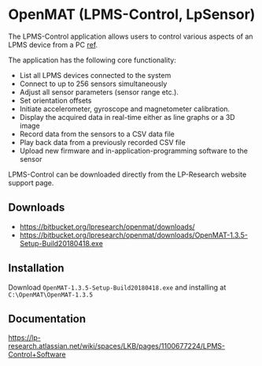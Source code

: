# OpenMAT (LPMS-Control, LpSensor)
The LPMS-Control application allows users to control various aspects of an LPMS device from a PC [ref](https://lp-research.atlassian.net/wiki/spaces/LKB/pages/1100677224/LPMS-Control+Software).

The application has the following core functionality:
* List all LPMS devices connected to the system
* Connect to up to 256 sensors simultaneously
* Adjust all sensor parameters (sensor range etc.).
* Set orientation offsets
* Initiate accelerometer, gyroscope and magnetometer calibration.
* Display the acquired data in real-time either as line graphs or a 3D image
* Record data from the sensors to a CSV data file
* Play back data from a previously recorded CSV file
* Upload new firmware and in-application-programming software to the sensor

LPMS-Control can be downloaded directly from the LP-Research website support page.

## Downloads
* https://bitbucket.org/lpresearch/openmat/downloads/
* https://bitbucket.org/lpresearch/openmat/downloads/OpenMAT-1.3.5-Setup-Build20180418.exe

## Installation
Download `OpenMAT-1.3.5-Setup-Build20180418.exe` and installing at `C:\OpenMAT\OpenMAT-1.3.5`  

## Documentation
https://lp-research.atlassian.net/wiki/spaces/LKB/pages/1100677224/LPMS-Control+Software 

